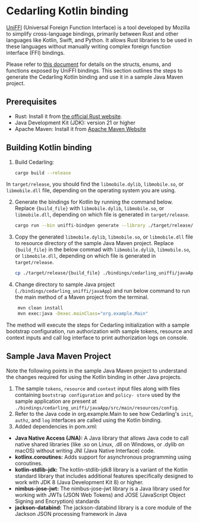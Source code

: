 # Cedarling Kotlin binding 

[UniFFI](https://mozilla.github.io/uniffi-rs/latest/) (Universal Foreign Function Interface) is a tool developed by Mozilla to simplify cross-language bindings, primarily between Rust and other languages like Kotlin, Swift, and Python. It allows Rust libraries to be used in these languages without manually writing complex foreign function interface (FFI) bindings.

Please refer to [this document](./cedarling-uniffi.md) for details on the structs, enums, and functions exposed by UniFFI bindings. This section outlines the steps to generate the Cedarling Kotlin binding and use it in a sample Java Maven project.

## Prerequisites

- Rust: Install it from [the official Rust website](https://www.rust-lang.org/tools/install).
- Java Development Kit (JDK): version 21 or higher
- Apache Maven: Install it from [Apache Maven Website](https://maven.apache.org/download.cgi)

## Building Kotlin binding

1. Build Cedarling:

    ```bash
    cargo build --release
    ```
In `target/release`, you should find the `libmobile.dylib`, `libmobile.so`, or `libmobile.dll` file, depending on the operating system you are using.

2. Generate the bindings for Kotlin by running the command below. Replace `{build_file}` with `libmobile.dylib`, `libmobile.so`, or `libmobile.dll`, depending on which file is generated in `target/release`.

    ```bash
    cargo run --bin uniffi-bindgen generate --library ./target/release/{build_file} --language kotlin --out-dir ./bindings/cedarling_uniffi/javaApp/src/main/kotlin/org/example
    ```

3. Copy the generated `libmobile.dylib`, `libmobile.so`, or `libmobile.dll` file to resource directory of the sample Java Maven project. Replace `{build_file}` in the below commad with `libmobile.dylib`, `libmobile.so`, or `libmobile.dll`, depending on which file is generated in `target/release`.

    ```bash
    cp ./target/release/{build_file} ./bindings/cedarling_uniffi/javaApp/src/main/resources
    ```

4. Change directory to sample Java project (`./bindings/cedarling_uniffi/javaApp`) and run below command to run the main method of a Maven project from the terminal.

    ```bash
     mvn clean install
     mvn exec:java -Dexec.mainClass="org.example.Main"
    ```

The method will execute the steps for Cedarling initialization with a sample bootstrap configuration, run authorization with sample tokens, resource and context inputs and call log interface to print authorization logs on console. 

## Sample Java Maven Project

Note the following points in the sample Java Maven project to understand the changes required for using the Kotlin binding in other Java projects.

1. The sample `tokens`, `resource` and `context` input files along with files containing `bootstrap configuration` and `policy- store` used by the sample application are present at `./bindings/cedarling_uniffi/javaApp/src/main/resources/config`.
2. Refer to the Java code in org.example.Main to see how Cedarling's `init`, `authz`, and `log` interfaces are called using the Kotlin binding.
3. Added dependencies in pom.xml:

- **Java Native Access (JNA):** A Java library that allows Java code to call native shared libraries (like .so on Linux, .dll on Windows, or .dylib on macOS) without writing JNI (Java Native Interface) code. 
- **kotlinx.coroutines:** Adds support for asynchronous programming using coroutines.
- **kotlin-stdlib-jdk:** The kotlin-stdlib-jdk8 library is a variant of the Kotlin standard library that includes additional features specifically designed to work with JDK 8 (Java Development Kit 8) or higher.
- **nimbus-jose-jwt:** The nimbus-jose-jwt library is a Java library used for working with JWTs (JSON Web Tokens) and JOSE (JavaScript Object Signing and Encryption) standards
- **jackson-databind:** The jackson-databind library is a core module of the Jackson JSON processing framework in Java
